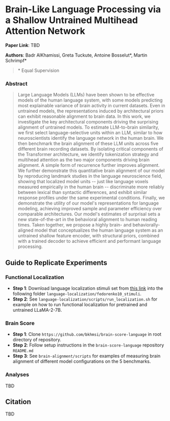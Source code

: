 # Brain-Like Language Processing via a Shallow Untrained Multihead Attention Network 

 **Paper Link**: TBD

 <!-- [![arXiv](https://img.shields.io/badge/arXiv-1234.56789-b31b1b.svg)](https://arxiv.org/abs/1234.56789) -->

**Authors**: Badr AlKhamissi, Greta Tuckute, Antoine Bosselut*, Martin Schrimpf*

> \* Equal Supervision

### Abstract
>  Large Language Models (LLMs) have been shown to be effective models of the human language system, with some models predicting most explainable variance of brain activity in current datasets. Even in untrained models, the representations induced by architectural priors can exhibit reasonable alignment to brain data. In this work, we investigate the key architectural components driving the surprising alignment of untrained models. To estimate LLM-to-brain similarity, we first select language-selective units within an LLM, similar to how neuroscientists identify the language network in the human brain. We then benchmark the brain alignment of these LLM units across five different brain recording datasets. By isolating critical components of the Transformer architecture, we identify tokenization strategy and multihead attention as the two major components driving brain alignment. A simple form of recurrence further improves alignment. We further demonstrate this quantitative brain alignment of our model by reproducing landmark studies in the language neuroscience field, showing that localized model units -- just like language voxels measured empirically in the human brain -- discriminate more reliably between lexical than syntactic differences, and exhibit similar response profiles under the same experimental conditions. Finally, we demonstrate the utility of our model's representations for language modeling, achieving improved sample and parameter efficiency over comparable architectures. Our model's estimates of surprisal sets a new state-of-the-art in the behavioral alignment to human reading times. Taken together, we propose a highly brain- and behaviorally-aligned model that conceptualizes the human language system as an untrained shallow feature encoder, with structural priors, combined with a trained decoder to achieve efficient and performant language processing.

## Guide to Replicate Experiments

### Functional Localization 

- **Step 1**: Download language localization stimuli set from [this link](https://www.dropbox.com/sh/c9jhmsy4l9ly2xx/AACQ41zipSZFj9mFbDfJJ9c4a?e=1&dl=0) into the following folder `language-localization/fedorenko10_stimuli`.
- **Step 2**: See `language-localization/scripts/run_localization.sh` for example on how to run functional localization for pretrained and untrained LLaMA-2-7B. 

### Brain Score

- **Step 1**: Clone `https://github.com/bkhmsi/brain-score-language` in root directory of repository.
- **Step 2**: Follow setup instructions in the `brain-score-language` repository `README.md`
- **Step 3**: See `brain-alignment/scripts` for examples of measuring brain alignment of different model configurations on the 5 benchmarks.

### Analyses
TBD

## Citation
TBD